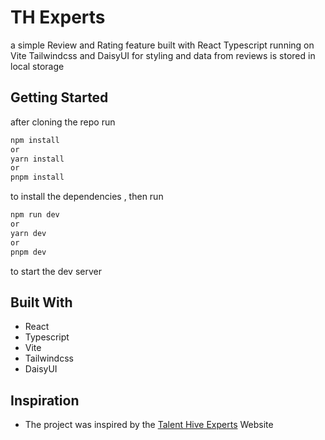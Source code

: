 # TH Experts

a simple Review and Rating feature built with React Typescript running on Vite
Tailwindcss and DaisyUI for styling and data from reviews is stored in local storage

## Getting Started

after cloning the repo run

```bash
npm install
or
yarn install
or
pnpm install
```

to install the dependencies , then run

```bash
npm run dev
or
yarn dev
or
pnpm dev
```

to start the dev server


## Built With

- React
- Typescript
- Vite
- Tailwindcss
- DaisyUI


## Inspiration

- The project was inspired by the [Talent Hive Experts](https://experts.talenthive.fi) Website